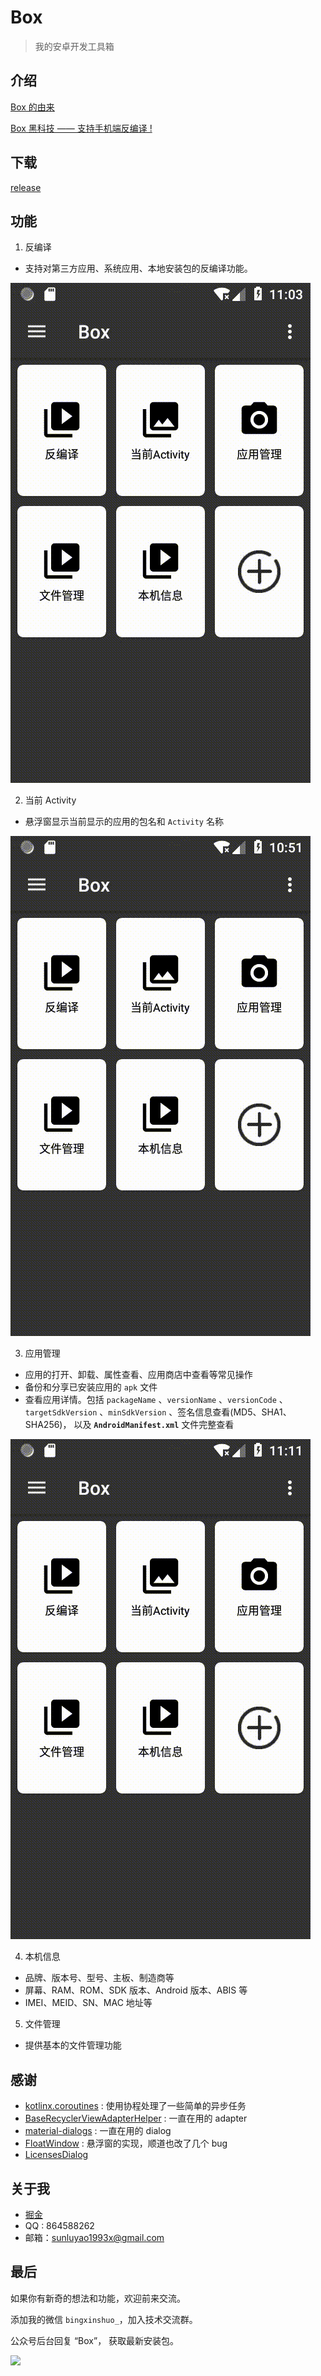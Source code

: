 # Box

> 我的安卓开发工具箱

## 介绍

[Box 的由来](https://juejin.im/post/5c8a52606fb9a04a05408c94)

[Box 黑科技 —— 支持手机端反编译 !](https://juejin.im/post/5dcc27b7e51d45106d723850)

## 下载

[release](https://github.com/lulululbj/Box/releases)

## 功能

1. 反编译

 *  支持对第三方应用、系统应用、本地安装包的反编译功能。

![](/img/box_reverse.gif)

2. 当前 Activity

 *  悬浮窗显示当前显示的应用的包名和 `Activity` 名称

![](/img/box_current_activity.gif)

3.  应用管理

 *  应用的打开、卸载、属性查看、应用商店中查看等常见操作
 *  备份和分享已安装应用的 `apk` 文件
 *  查看应用详情。包括 `packageName` 、`versionName` 、`versionCode` 、`targetSdkVersion` 、`minSdkVersion` 、签名信息查看(MD5、SHA1、SHA256)，
以及 **`AndroidManifest.xml`** 文件完整查看

![](/img/box_app_manager.gif)

4. 本机信息

 *  品牌、版本号、型号、主板、制造商等
 *  屏幕、RAM、ROM、SDK 版本、Android 版本、ABIS 等
 *  IMEI、MEID、SN、MAC 地址等

5. 文件管理

 *  提供基本的文件管理功能

## 感谢

* [kotlinx.coroutines](https://github.com/Kotlin/kotlinx.coroutines) : 使用协程处理了一些简单的异步任务
* [BaseRecyclerViewAdapterHelper](http://www.recyclerview.org) : 一直在用的 adapter
* [material-dialogs](https://github.com/afollestad/material-dialogs) : 一直在用的 dialog
* [FloatWindow](https://github.com/yhaolpz/FloatWindow) : 悬浮窗的实现，顺道也改了几个 bug
* [LicensesDialog](http://psdev.de/LicensesDialog)

## 关于我

* [掘金](https://juejin.im/user/586eff908d6d81005879507d)
* QQ : 864588262
* 邮箱：sunluyao1993x@gmail.com

## 最后

如果你有新奇的想法和功能，欢迎前来交流。

添加我的微信 `bingxinshuo_`，加入技术交流群。


公众号后台回复 “Box”， 获取最新安装包。


![](https://user-gold-cdn.xitu.io/2019/11/13/16e656421741bfbc?w=2800&h=800&f=jpeg&s=178470)

